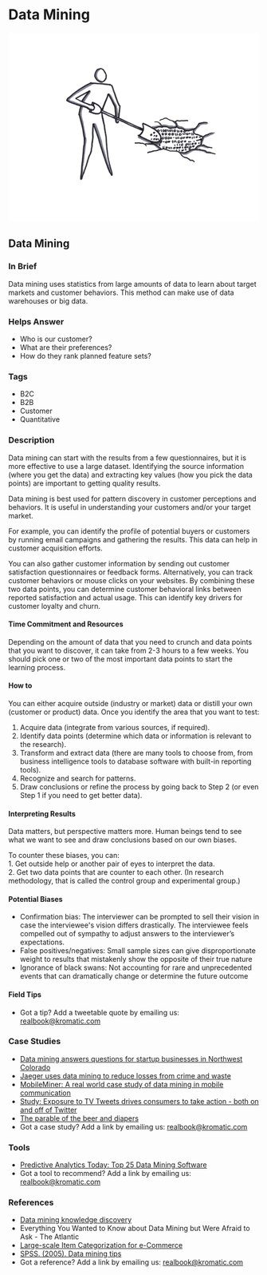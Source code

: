 # Data Mining

![](<../.gitbook/assets/illustration - data mining.png>)

## Data Mining

### In Brief

Data mining uses statistics from large amounts of data to learn about target markets and customer behaviors. This method can make use of data warehouses or big data.

### Helps Answer

* Who is our customer?
* What are their preferences?
* How do they rank planned feature sets?

### Tags

* B2C
* B2B
* Customer
* Quantitative

### Description

Data mining can start with the results from a few questionnaires, but it is more effective to use a large dataset. Identifying the source information (where you get the data) and extracting key values (how you pick the data points) are important to getting quality results.

Data mining is best used for pattern discovery in customer perceptions and behaviors. It is useful in understanding your customers and/or your target market.

For example, you can identify the profile of potential buyers or customers by running email campaigns and gathering the results. This data can help in customer acquisition efforts.

You can also gather customer information by sending out customer satisfaction questionnaires or feedback forms. Alternatively, you can track customer behaviors or mouse clicks on your websites. By combining these two data points, you can determine customer behavioral links between reported satisfaction and actual usage. This can identify key drivers for customer loyalty and churn.

#### Time Commitment and Resources

Depending on the amount of data that you need to crunch and data points that you want to discover, it can take from 2-3 hours to a few weeks. You should pick one or two of the most important data points to start the learning process.

#### How to

You can either acquire outside (industry or market) data or distill your own (customer or product) data. Once you identify the area that you want to test:

1. Acquire data (integrate from various sources, if required).
2. Identify data points (determine which data or information is relevant to the research).
3. Transform and extract data (there are many tools to choose from, from business intelligence tools to database software with built-in reporting tools).
4. Recognize and search for patterns.
5. Draw conclusions or refine the process by going back to Step 2 (or even Step 1 if you need to get better data).

#### Interpreting Results

Data matters, but perspective matters more. Human beings tend to see what we want to see and draw conclusions based on our own biases.

To counter these biases, you can:\
1\. Get outside help or another pair of eyes to interpret the data.\
2\. Get two data points that are counter to each other. (In research methodology, that is called the control group and experimental group.)

#### Potential Biases

* Confirmation bias: The interviewer can be prompted to sell their vision in case the interviewee's vision differs drastically. The interviewee feels compelled out of sympathy to adjust answers to the interviewer’s expectations.
* False positives/negatives: Small sample sizes can give disproportionate weight to results that mistakenly show the opposite of their true nature
* Ignorance of black swans: Not accounting for rare and unprecedented events that can dramatically change or determine the future outcome

#### Field Tips

* Got a tip? Add a tweetable quote by emailing us: [realbook@kromatic.com](mailto:realbook@kromatic.com)

### Case Studies

* [Data mining answers questions for startup businesses in Northwest Colorado](https://www.steamboatpilot.com/news/data-mining-answers-questions-for-startup-businesses-in-northwest-colorado/)&#x20;
* [Jaeger uses data mining to reduce losses from crime and waste](http://www.computerweekly.com/feature/Case-study-Jaeger-uses-data-mining-to-reduce-losses-from-crime-and-waste)
* [MobileMiner: A real world case study of data mining in mobile communication](http://www.cs.cornell.edu/\~bishan/papers/sigmod09-bishanyang.pdf)
* [Study: Exposure to TV Tweets drives consumers to take action - both on and off of Twitter](https://blog.twitter.com/official/en\_us/a/2014/study-exposure-to-tv-tweets-drives-consumers-to-take-action-both-on-and-off-of-twitter.html)
* [The parable of the beer and diapers](https://www.theregister.co.uk/2006/08/15/beer\_diapers/)
* Got a case study? Add a link by emailing us: [realbook@kromatic.com](mailto:realbook@kromatic.com)

### Tools

* [Predictive Analytics Today: Top 25 Data Mining Software](https://www.predictiveanalyticstoday.com/top-data-mining-software/)
* Got a tool to recommend? Add a link by emailing us: [realbook@kromatic.com](mailto:realbook@kromatic.com)

### References

* [Data mining knowledge discovery](http://www.tutorialspoint.com/data\_mining/dm\_knowledge\_discovery.htm)
* Everything You Wanted to Know about Data Mining but Were Afraid to Ask - The Atlantic
* [Large-scale Item Categorization for e-Commerce](https://web.archive.org/web/20151005215055/http://labs.ebay.com/wp-content/uploads/2012/10/Jean-David-Ruvini-Large-scale\_Item.pdf)
* [SPSS. (2005). Data mining tips](http://www.spss.ch/upload/1124797262\_DMtipsBooklet)
*   Got a reference? Add a link by emailing us: [realbook@kromatic.com](mailto:realbook@kromatic.com)

